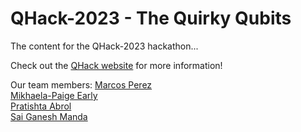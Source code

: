# QHack-2023 - The Quirky Qubits
The content for the QHack-2023 hackathon...

Check out the [QHack website](https://qhack.ai/) for more information!

Our team members:
[Marcos Perez](https://www.linkedin.com/in/marcos-quintas-p%C3%A9rez-749916248/) <br>
[Mikhaela-Paige Early](https://github.com/Mikhaela-Paige) <br>
[Pratishta Abrol](https://www.linkedin.com/in/pratishtha-abrol/) <br>
[Sai Ganesh Manda](https://github.com/mvsg2/) <br>
